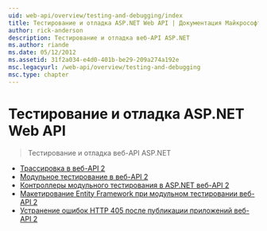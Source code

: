```yaml
---
uid: web-api/overview/testing-and-debugging/index
title: Тестирование и отладка ASP.NET Web API | Документация Майкрософт
author: rick-anderson
description: Тестирование и отладка веб-API ASP.NET
ms.author: riande
ms.date: 05/12/2012
ms.assetid: 31f2a034-e4d0-401b-be29-209a274a192e
msc.legacyurl: /web-api/overview/testing-and-debugging
msc.type: chapter
---
```

<a name="testing-and-debugging-aspnet-web-api"></a>Тестирование и отладка ASP.NET Web API
====================
> Тестирование и отладка веб-API ASP.NET


- [Трассировка в веб-API 2](tracing-in-aspnet-web-api.md)
- [Модульное тестирование в веб-API 2](unit-testing-with-aspnet-web-api.md)
- [Контроллеры модульного тестирования в ASP.NET веб-API 2](unit-testing-controllers-in-web-api.md)
- [Макетирование Entity Framework при модульном тестировании веб-API 2](mocking-entity-framework-when-unit-testing-aspnet-web-api-2.md)
- [Устранение ошибок HTTP 405 после публикации приложений веб-API 2](troubleshooting-http-405-errors-after-publishing-web-api-applications.md)

